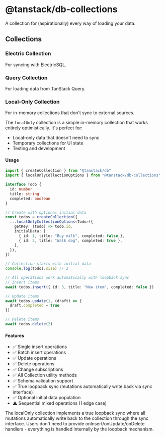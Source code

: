 # @tanstack/db-collections

A collection for (aspirationally) every way of loading your data.

## Collections

### Electric Collection

For syncing with ElectricSQL.

### Query Collection

For loading data from TanStack Query.

### Local-Only Collection

For in-memory collections that don't sync to external sources.

The `localOnly` collection is a simple in-memory collection that works entirely optimistically. It's perfect for:

- Local-only data that doesn't need to sync
- Temporary collections for UI state
- Testing and development

#### Usage

```typescript
import { createCollection } from "@tanstack/db"
import { localOnlyCollectionOptions } from "@tanstack/db-collections"

interface Todo {
  id: number
  title: string
  completed: boolean
}

// Create with optional initial data
const todos = createCollection({
  ...localOnlyCollectionOptions<Todo>({
    getKey: (todo) => todo.id,
    initialData: [
      { id: 1, title: "Buy milk", completed: false },
      { id: 2, title: "Walk dog", completed: true },
    ],
  }),
})

// Collection starts with initial data
console.log(todos.size) // 2

// All operations work automatically with loopback sync
// Insert items
await todos.insert({ id: 3, title: "New item", completed: false })

// Update items  
await todos.update(1, (draft) => {
  draft.completed = true
})

// Delete items
await todos.delete(2)
```

#### Features

- ✅ Single insert operations
- ✅ Batch insert operations  
- ✅ Update operations
- ✅ Delete operations
- ✅ Change subscriptions
- ✅ All Collection utility methods
- ✅ Schema validation support
- ✅ True loopback sync (mutations automatically write back via sync interface)
- ✅ Optional initial data population
- ⚠️ Sequential mixed operations (1 edge case)

The localOnly collection implements a true loopback sync where all mutations automatically write back to the collection through the sync interface. Users don't need to provide onInsert/onUpdate/onDelete handlers - everything is handled internally by the loopback mechanism.
